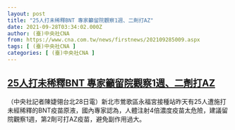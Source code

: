 ```yaml
---
layout: post
title: "25人打未稀釋BNT 專家籲留院觀察1週、二劑打AZ"
date: 2021-09-28T03:34:02.000Z
author: (臺)中央社CNA
from: https://www.cna.com.tw/news/firstnews/202109285009.aspx
tags: [ (臺)中央社CNA ]
categories: [ (臺)中央社CNA ]
---
```

<!--1632800042000-->
[25人打未稀釋BNT 專家籲留院觀察1週、二劑打AZ](https://www.cna.com.tw/news/firstnews/202109285009.aspx)
------

<div>
<div></div><div><p>（中央社記者陳婕翎台北28日電）新北市鶯歌區永福宮接種站昨天有25人遭施打未經稀釋的BNT疫苗原液，國內專家認為，人體注射4倍濃度疫苗太危險，建議留院觀察1週，第2劑可打AZ疫苗，避免副作用過大。</p></div>
</div>
